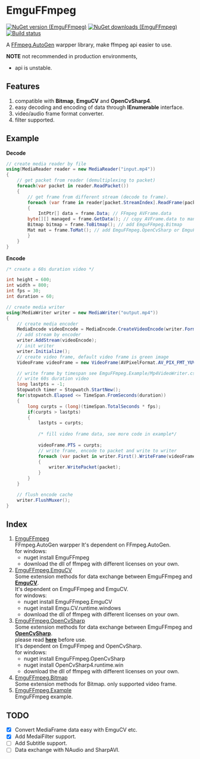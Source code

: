 EmguFFmpeg
=====================
[![NuGet version (EmguFFmpeg)](https://img.shields.io/nuget/v/EmguFFmpeg.svg)](https://www.nuget.org/packages/EmguFFmpeg/)
[![NuGet downloads (EmguFFmpeg)](https://img.shields.io/nuget/dt/EmguFFmpeg.svg)](https://www.nuget.org/packages/EmguFFmpeg/)
[![Build status](https://img.shields.io/appveyor/ci/IOL0ol1/emguffmpeg)](https://ci.appveyor.com/project/IOL0ol1/emguffmpeg)     

A [FFmpeg.AutoGen](https://github.com/Ruslan-B/FFmpeg.AutoGen) warpper library, make ffmpeg api easier to use.    
    
**NOTE** not recommended in production environments,
- api is unstable.
    
## Features

1. compatible with **Bitmap**, **EmguCV** and **OpenCvSharp4**.
2. easy decoding and encoding of data through **IEnumerable** interface.
3. video/audio frame format converter.
4. filter supported.

## Example

**Decode** 
```csharp
// create media reader by file
using(MediaReader reader = new MediaReader("input.mp4"))
{
    // get packet from reader (demultiplexing to packet)
    foreach(var packet in reader.ReadPacket())
    {
        // get frame from different stream (decode to frame).
        foreach (var frame in reader[packet.StreamIndex].ReadFrame(packet))
        {
            IntPtr[] data = frame.Data; // FFmpeg AVFrame.data
	    byte[][] managed = frame.GetData(); // copy AVFrame.data to managed data
	    Bitmap bitmap = frame.ToBitmap(); // add EmguFFmpeg.Bitmap
	    Mat mat = frame.ToMat(); // add EmguFFmpeg.OpenCvSharp or EmguFFmpeg.EmguCV
        }
    }
}
```

**Encode**
```csharp
/* create a 60s duration video */

int height = 600;
int width = 800;
int fps = 30;
int duration = 60;

// create media writer
using(MediaWriter writer = new MediaWriter("output.mp4"))
{
    // create media encoder
    MediaEncode videoEncode = MediaEncode.CreateVideoEncode(writer.Format.VideoCodec, writer.Format.Flags, width, height, fps);
    // add stream by encoder
    writer.AddStream(videoEncode);
    // init writer
    writer.Initialize();
    // create video frame, default video frame is green image 
    VideoFrame videoFrame = new VideoFrame(AVPixelFormat.AV_PIX_FMT_YUV420P, width, height);

    // write frame by timespan see EmguFFmpeg.Example/Mp4VideoWriter.cs#L95
    // write 60s duration video
    long lastpts = -1;
    Stopwatch timer = Stopwatch.StartNew();
    for(stopwatch.Elapsed <= TimeSpan.FromSeconds(duration)) 
    {
        long curpts = (long)(timeSpan.TotalSeconds * fps);
        if(curpts > lastpts)
        {
            lastpts = curpts;
            
            /* fill video frame data, see more code in example*/
            
            videoFrame.PTS = curpts;
            // write frame, encode to packet and write to writer
            foreach (var packet in writer.First().WriteFrame(videoFrame))
            {
                writer.WritePacket(packet);
            }
        }
    }

    // flush encode cache
    writer.FlushMuxer();
}
```

## Index

1. [EmguFFmpeg](/EmguFFmpeg)    
	FFmpeg.AutoGen warpper
	It's dependent on FFmpeg.AutoGen.    
	for windows:
	- nuget install EmguFFmpeg
	- download the dll of ffmpeg with different licenses on your own.
2. [EmguFFmpeg.EmguCV](/EmguFFmpeg.EmguCV)    
	Some extension methods for data exchange between EmguFFmpeg and [**EmguCV**](https://github.com/emgucv/emgucv).     
	It's dependent on EmguFFmpeg and EmguCV.    
	for windows: 
	- nuget install EmguFFmpeg.EmguCV
	- nuget install Emgu.CV.runtime.windows
	- download the dll of ffmpeg with different licenses on your own.
3. [EmguFFmpeg.OpenCvSharp](/EmguFFmpeg.OpenCvSharp)    
	Some extension methods for data exchange between EmguFFmpeg and [**OpenCvSharp**](https://github.com/shimat/opencvsharp).     
	please read [**here**](https://github.com/shimat/opencvsharp) before use.    
	It's dependent on EmguFFmpeg and OpenCvSharp.    
	for windows: 
	- nuget install EmguFFmpeg.OpenCvSharp
	- nuget install OpenCvSharp4.runtime.win
	- download the dll of ffmpeg with different licenses on your own.
4. [EmguFFmpeg.Bitmap](/EmguFFmpeg.Bitmap)    
        Some extension methods for Bitmap. only supported video frame.
5. [EmguFFmpeg.Example](/EmguFFmpeg.Example)    
	EmguFFmpeg example.     

## TODO
   
- [x] Convert MediaFrame data easy with EmguCV etc.
- [x] Add MedaiFilter support.
- [ ] Add Subtitle support.
- [ ] Data exchange with NAudio and SharpAVI.
